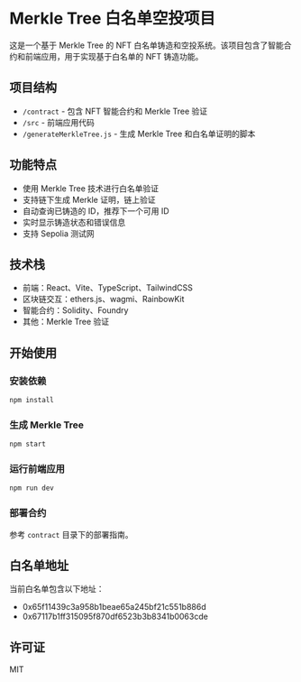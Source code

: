 # Merkle Tree 白名单空投项目

这是一个基于 Merkle Tree 的 NFT 白名单铸造和空投系统。该项目包含了智能合约和前端应用，用于实现基于白名单的 NFT 铸造功能。

## 项目结构

- `/contract` - 包含 NFT 智能合约和 Merkle Tree 验证
- `/src` - 前端应用代码
- `/generateMerkleTree.js` - 生成 Merkle Tree 和白名单证明的脚本

## 功能特点

- 使用 Merkle Tree 技术进行白名单验证
- 支持链下生成 Merkle 证明，链上验证
- 自动查询已铸造的 ID，推荐下一个可用 ID
- 实时显示铸造状态和错误信息
- 支持 Sepolia 测试网

## 技术栈

- 前端：React、Vite、TypeScript、TailwindCSS
- 区块链交互：ethers.js、wagmi、RainbowKit
- 智能合约：Solidity、Foundry
- 其他：Merkle Tree 验证

## 开始使用

### 安装依赖

```bash
npm install
```

### 生成 Merkle Tree

```bash
npm start
```

### 运行前端应用

```bash
npm run dev
```

### 部署合约

参考 `contract` 目录下的部署指南。

## 白名单地址

当前白名单包含以下地址：
- 0x65f11439c3a958b1beae65a245bf21c551b886d
- 0x67117b1ff315095f870df6523b3b8341b0063cde

## 许可证

MIT 